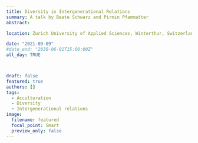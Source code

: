 ```yaml
---
title: Diversity in Intergenerational Relations
summary: A talk by Beate Schwarz and Pirmin Pfammatter
abstract: 

location: Zurich University of Applied Sciences, Winterthur, Switzerland

date: "2021-09-09"
#date_end: "2030-06-01T15:00:00Z"
all_day: TRUE



draft: false
featured: true
authors: []
tags:
  - Acculturation
  - Diversity
  - Intergenerational relations
image:
  filename: featured
  focal_point: Smart
  preview_only: false
---
```

